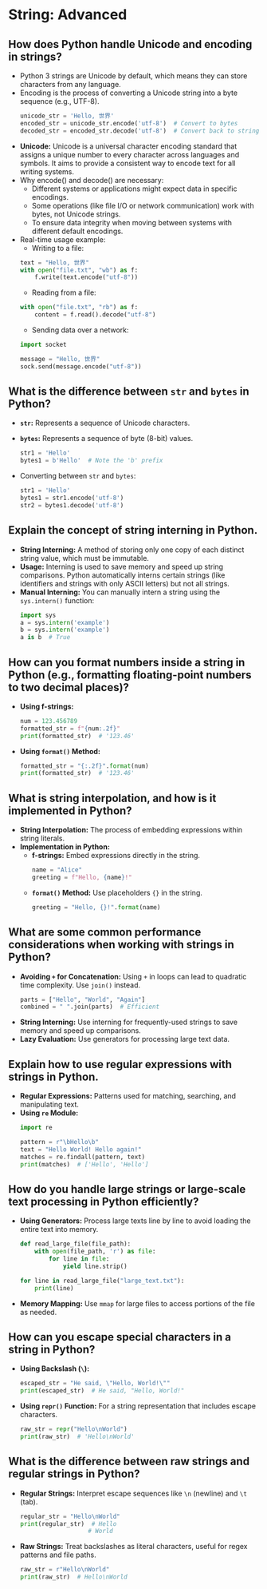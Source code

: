 # String: Advanced

## How does Python handle Unicode and encoding in strings?
- Python 3 strings are Unicode by default, which means they can store characters from any language.
- Encoding is the process of converting a Unicode string into a byte sequence (e.g., UTF-8).
  ```python
  unicode_str = 'Hello, 世界'
  encoded_str = unicode_str.encode('utf-8')  # Convert to bytes
  decoded_str = encoded_str.decode('utf-8')  # Convert back to string
  ```
- **Unicode:** Unicode is a universal character encoding standard that assigns a unique number to every character across languages and symbols. It aims to provide a consistent way to encode text for all writing systems.
- Why encode() and decode() are necessary:
    - Different systems or applications might expect data in specific encodings.
    - Some operations (like file I/O or network communication) work with bytes, not Unicode strings.
    - To ensure data integrity when moving between systems with different default encodings.
- Real-time usage example:
    - Writing to a file:
    ```python 
    text = "Hello, 世界"
    with open("file.txt", "wb") as f:
        f.write(text.encode("utf-8"))
    ```
    - Reading from a file:
    ```python 
    with open("file.txt", "rb") as f:
        content = f.read().decode("utf-8")
    ```
    - Sending data over a network:
    ```python 
    import socket

    message = "Hello, 世界"
    sock.send(message.encode("utf-8"))
    ```

## What is the difference between `str` and `bytes` in Python?
- **`str`:** Represents a sequence of Unicode characters.
- **`bytes`:** Represents a sequence of byte (8-bit) values.
  ```python
  str1 = 'Hello'
  bytes1 = b'Hello'  # Note the 'b' prefix
  ```

- Converting between `str` and `bytes`:
  ```python
  str1 = 'Hello'
  bytes1 = str1.encode('utf-8')
  str2 = bytes1.decode('utf-8')
  ```

## Explain the concept of string interning in Python.
- **String Interning:** A method of storing only one copy of each distinct string value, which must be immutable.
- **Usage:** Interning is used to save memory and speed up string comparisons. Python automatically interns certain strings (like identifiers and strings with only ASCII letters) but not all strings.
- **Manual Interning:** You can manually intern a string using the `sys.intern()` function:
  ```python
  import sys
  a = sys.intern('example')
  b = sys.intern('example')
  a is b  # True
  ```

## How can you format numbers inside a string in Python (e.g., formatting floating-point numbers to two decimal places)?
- **Using f-strings:**
  ```python
  num = 123.456789
  formatted_str = f"{num:.2f}"
  print(formatted_str)  # '123.46'
  ```
- **Using `format()` Method:**
  ```python
  formatted_str = "{:.2f}".format(num)
  print(formatted_str)  # '123.46'
  ```

## What is string interpolation, and how is it implemented in Python?
- **String Interpolation:** The process of embedding expressions within string literals.
- **Implementation in Python:**
  - **f-strings:** Embed expressions directly in the string.
    ```python
    name = "Alice"
    greeting = f"Hello, {name}!"
    ```
  - **`format()` Method:** Use placeholders `{}` in the string.
    ```python
    greeting = "Hello, {}!".format(name)
    ```

## What are some common performance considerations when working with strings in Python?
- **Avoiding `+` for Concatenation:** Using `+` in loops can lead to quadratic time complexity. Use `join()` instead.
  ```python
  parts = ["Hello", "World", "Again"]
  combined = " ".join(parts)  # Efficient
  ```
- **String Interning:** Use interning for frequently-used strings to save memory and speed up comparisons.
- **Lazy Evaluation:** Use generators for processing large text data.

## Explain how to use regular expressions with strings in Python.
- **Regular Expressions:** Patterns used for matching, searching, and manipulating text.
- **Using `re` Module:**
  ```python
  import re

  pattern = r"\bHello\b"
  text = "Hello World! Hello again!"
  matches = re.findall(pattern, text)
  print(matches)  # ['Hello', 'Hello']
  ```

## How do you handle large strings or large-scale text processing in Python efficiently?
- **Using Generators:** Process large texts line by line to avoid loading the entire text into memory.
  ```python
  def read_large_file(file_path):
      with open(file_path, 'r') as file:
          for line in file:
              yield line.strip()

  for line in read_large_file("large_text.txt"):
      print(line)
  ```
- **Memory Mapping:** Use `mmap` for large files to access portions of the file as needed.

## How can you escape special characters in a string in Python?
- **Using Backslash (`\`):**
  ```python
  escaped_str = "He said, \"Hello, World!\""
  print(escaped_str)  # He said, "Hello, World!"
  ```
- **Using `repr()` Function:** For a string representation that includes escape characters.
  ```python
  raw_str = repr("Hello\nWorld")
  print(raw_str)  # 'Hello\nWorld'
  ```

## What is the difference between raw strings and regular strings in Python?
- **Regular Strings:** Interpret escape sequences like `\n` (newline) and `\t` (tab).
  ```python
  regular_str = "Hello\nWorld"
  print(regular_str)  # Hello
                     # World
  ```
- **Raw Strings:** Treat backslashes as literal characters, useful for regex patterns and file paths.
  ```python
  raw_str = r"Hello\nWorld"
  print(raw_str)  # Hello\nWorld
  ```